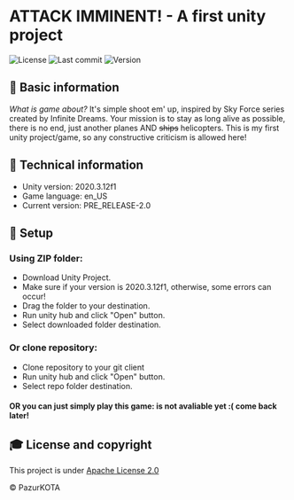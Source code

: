 # ATTACK IMMINENT! - A first unity project
<img alt="License" src="https://img.shields.io/github/license/pazurkota/attack_imminent-game?style=flat-square"> <img alt="Last commit" src="https://img.shields.io/github/last-commit/pazurkota/attack_imminent-game?style=flat-square"> <img alt="Version" src="https://img.shields.io/github/v/release/pazurkota/attack_imminent-game?include_prereleases&style=flat-square" />
## 🚀 Basic information
*What is game about?* It's simple shoot em' up, inspired by Sky Force series created by Infinite Dreams. Your mission is to stay as long alive as possible, there is no end, just another planes AND ~~ships~~ helicopters. This is my first unity project/game, so any constructive criticism is allowed here!

## 👾 Technical information
* Unity version: 2020.3.12f1
* Game language: en_US
* Current version: PRE_RELEASE-2.0

## 🔧 Setup
### Using ZIP folder:
* Download Unity Project.
* Make sure if your version is 2020.3.12f1, otherwise, some errors can occur!
* Drag the folder to your destination.
* Run unity hub and click "Open" button.
* Select downloaded folder destination.

### Or clone repository:
* Clone repository to your git client
* Run unity hub and click "Open" button.
* Select repo folder destination.

#### OR you can just simply play this game: is not avaliable yet :( come back later!

## 🎓 License and copyright
This project is under [Apache License 2.0](LICENSE.md)

© PazurKOTA
